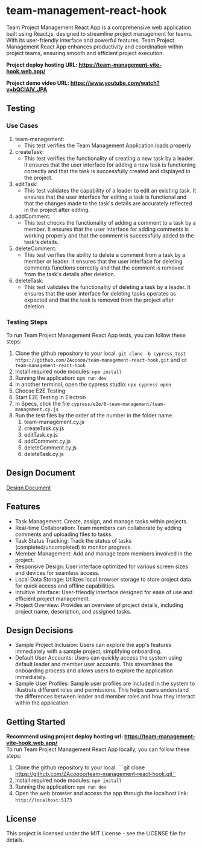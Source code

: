 # team-management-react-hook
Team Project Management React App is a comprehensive web application built using React.js, designed to streamline project management for teams. With its user-friendly interface and powerful features, Team Project Management React App enhances productivity and coordination within project teams, ensuring smooth and efficient project execution.

**Project deploy hosting URL: https://team-management-vite-hook.web.app/**

**Project demo video URL: https://www.youtube.com/watch?v=bQCIAiV_JPA**

## Testing

### Use Cases
1. team-management:
   - This test verifies the Team Management Application loads properly
2. createTask:
   - This test verifies the functionality of creating a new task by a leader. It ensures that the user interface for adding a new task is functioning correctly and that the task is successfully created and displayed in the project.
3. editTask:
   - This test validates the capability of a leader to edit an existing task. It ensures that the user interface for editing a task is functional and that the changes made to the task's details are accurately reflected in the project after editing.
4. addComment:
   - This test checks the functionality of adding a comment to a task by a member. It ensures that the user interface for adding comments is working properly and that the comment is successfully added to the task's details.
5. deleteComment:
   - This test verifies the ability to delete a comment from a task by a member or leader. It ensures that the user interface for deleting comments functions correctly and that the comment is removed from the task's details after deletion.
6. deleteTask:
   - This test validates the functionality of deleting a task by a leader. It ensures that the user interface for deleting tasks operates as expected and that the task is removed from the project after deletion.

### Testing Steps
To run Team Project Management React App tests, you can follow these steps:
1. Clone the github repository to your local.
```git clone -b cypress_test https://github.com/ZAcoooo/team-management-react-hook.git``` and 
```cd team-management-react-hook```
2. Install required node modules:
```npm install```
3. Running the application:
```npm run dev```
4. In another terminal, open the cypress studio:
```npx cypress open```
5. Choose E2E Testing
6. Start E2E Testing in Electron
7. In Specs, click the file ```cypress/e2e/0-team-management/team-management.cy.js```
8. Run the test files by the order of the number in the folder name.
   1. team-management.cy.js
   2. createTask.cy.js
   3. editTask.cy.js
   4. addComment.cy.js
   5. deleteComment.cy.js
   6. deleteTask.cy.js

## Design Document
[Design Document](https://github.com/ZAcoooo/team-management-react-hook/blob/main/design/Project-2-Design.pdf)

## Features
- Task Management: Create, assign, and manage tasks within projects.
- Real-time Collaboration: Team members can collaborate by adding comments and uploading files to tasks.
- Task Status Tracking: Track the status of tasks (completed/uncompleted) to monitor progress.
- Member Management: Add and manage team members involved in the project.
- Responsive Design: User interface optimized for various screen sizes and devices for seamless access.
- Local Data Storage: Utilizes local browser storage to store project data for quick access and offline capabilities.
- Intuitive Interface: User-friendly interface designed for ease of use and efficient project management.
- Project Overview: Provides an overview of project details, including project name, description, and assigned tasks.

## Design Decisions
- Sample Project Inclusion: Users can explore the app's features immediately with a sample project, simplifying onboarding.
- Default User Accounts: Users can quickly access the system using default leader and member user accounts. This streamlines the onboarding process and allows users to explore the application immediately.
- Sample User Profiles: Sample user profiles are included in the system to illustrate different roles and permissions. This helps users understand the differences between leader and member roles and how they interact within the application.

## Getting Started
**Recommend using project deploy hosting url: https://team-management-vite-hook.web.app/** <br>
To run Team Project Management React App locally, you can follow these steps:
1. Clone the github repository to your local.
```git clone https://github.com/ZAcoooo/team-management-react-hook.git``
2. Install required node modules:
```npm install```
3. Running the application:
```npm run dev```
4. Open the web browser and access the app through the localhost link:
```http://localhost:5173```

## License
This project is licensed under the MIT License - see the LICENSE file for details.

